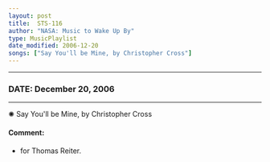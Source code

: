 ```yaml
---
layout: post
title:  STS-116
author: "NASA: Music to Wake Up By"
type: MusicPlaylist
date_modified: 2006-12-20
songs: ["Say You'll be Mine, by Christopher Cross"]
---
```


----
### DATE: December 20, 2006
----
✺ Say You'll be Mine, by Christopher Cross

#### Comment:
* for Thomas Reiter.



<br/>
<center>
	<a target="_blank"
	   href="https://twitter.com/intent/tweet?hashtags=Space,NASA,Playlist,NASAWakeupCalls,SpaceProgram&text={{ page.author}}, '{{ page.songs.first }}' {{ page.title }}, {{ page.date | date: '%B %d, %Y' }}. {{ site.url }}{{ page.url }}&via=nasawakeupcalls"><i class="fab fa-twitter" alt="Tweet this page" style="font-size: 1.3em;"></i></a>
	&nbsp; 	<i class="fas fa-user-astronaut" style="font-size: 1.5em;"></i> &nbsp;
    <a type="amzn" search="'Say You'll be Mine, by Christopher Cross'" category="popular music">
    <i class="fab fa-amazon" style="font-size: 1.3em;"></i></a>
</center>
